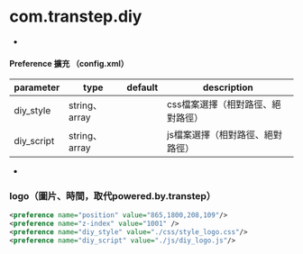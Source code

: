 # com.transtep.diy

-

#### Preference 擴充 （config.xml）

|parameter|type|default|description|
|---------|----|-------|-----------|
|diy_style|string、array||css檔案選擇（相對路徑、絕對路徑）|
|diy_script|string、array||js檔案選擇（相對路徑、絕對路徑）|


-

### logo（圖片、時間，取代powered.by.transtep）

``` xml
<preference name="position" value="865,1800,208,109"/>
<preference name="z-index" value="1001" />
<preference name="diy_style" value="./css/style_logo.css"/>
<preference name="diy_script" value="./js/diy_logo.js"/>
```
